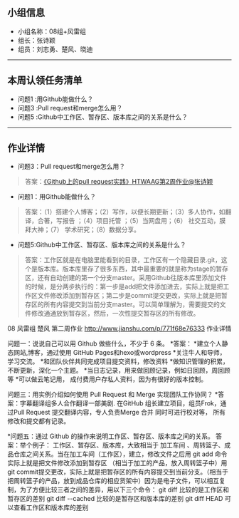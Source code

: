 
## 小组信息
- 小组名称：08组+风雷组
- 组长：张诗颖
- 组员：刘志勇、楚风、晓迪

----
## 本周认领任务清单
- 问题1 :用Github能做什么？
- 问题3 :Pull request和merge怎么用？
- 问题5 :Github中工作区、暂存区、版本库之间的关系是什么？

------
## 作业详情
- 问题3：Pull request和merge怎么用？
> 答案：[《Github上的pull request实践》HTWAAG第2周作业@张诗颖](http://www.jianshu.com/writer#/notebooks/2974109/notes/4284411/writing)

- 问题1：用Github能做什么？
> 答案：（1）搭建个人博客；（2）写作，以便长期更新；（3）多人协作，如翻译，合著，写报告 ；（4）项目托管 ；（5）当网盘用；（6） 社交互动，膜拜大神；（7） 学术研究；（8）数据分享。

- 问题5:Github中工作区、暂存区、版本库之间的关系是什么？
> 答案：工作区就是在电脑里能看到的目录，工作区有一个隐藏目录.git，这个是版本库。版本库里存了很多东西，其中最重要的就是称为stage的暂存区，还有自动创建的第一个分支master。采用Github往版本库里添加文件的时候，是分两步执行的：第一步是add把文件添加进去，实际上就是把工作区文件修改添加到暂存区；第二步是commit提交更改，实际上就是把暂存区的所有内容提交到当前分支master。可以简单理解为，需要提交的文件修改通通放到暂存区，然后，一次性提交暂存区的所有修改。

08 风雷组 楚风 第二周作业
http://www.jianshu.com/p/771f68e76333
作业详情

问题一：说说自己可以用 Github 做些什么，不少于 6 条。
*答案：
*建立个人静态网站,博客，通过使用 GitHub Pages和hexo或wordpress
*关注牛人和导师，学习交流。
*和团队伙伴共同完成项目提交资料，修改资料
*做知识管理的积累，不断更新，深化一个主题。
*当日志记录，用来做回顾记录，例如日回顾，周回顾等
*可以做云笔记用， 成付费用户存私人资料，因为有很好的版本控制。

问题三：用实例介绍如何使用 Pull Request 和 Merge 实现团队工作协同？
*答案：字幕翻译组多人合作翻译一部美剧. 在GitHub 组长建立项目，组员Frok，通过Pull Request 提交翻译内容，专人负责Merge 合并  同时可进行校对等， 所有修改和提交都有记录。

*问题五：通过 Github 的操作来说明工作区、暂存区、版本库之间的关系。
答案：举个例子： 工作区、暂存区、版本库，大致相当于 加工车间 、周转篮子、成品仓库之间关系。当在加工车间（工作区），建立，修改文件之后用 git add 命令 实际上就是把文件修改添加到暂存区  （相当于加工的产品，放入周转篮子中）用 git commit提交更改，实际上就是把暂存区的所有内容提交到当前分支。（相当于把周转篮子的产品，放到成品仓库的相应货架中）因为是电子文件，可以相互复制，为了方便比较三者之间的差异，用以下三个命令： git diff 比较的是工作区和暂存区的差别 git diff --cached 比较的是暂存区和版本库的差别 git diff HEAD 可以查看工作区和版本库的差别

